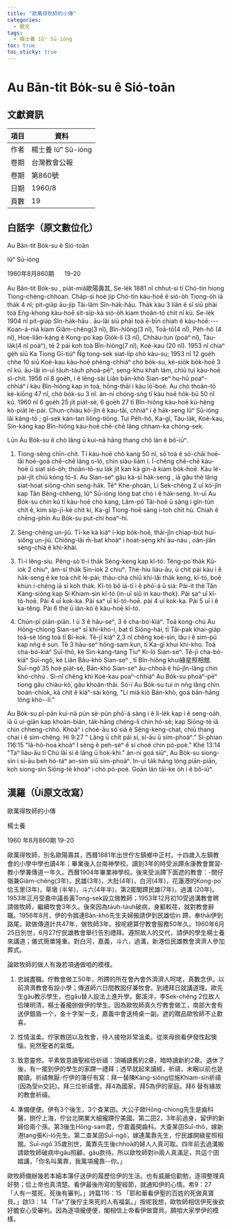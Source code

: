 ```yaml
---
title: "歐萬得牧師的小傳"
categories:
  - 散文
tags:
  - 楊士養 Iûⁿ Sū-ióng
toc: true
toc_sticky: true
---
```


# Au Bān-tit Bo̍k-su ê Sió-toān

## 文獻資訊

| 項目 | 資料 |
|---|---|
| 作者 | 楊士養 Iûⁿ Sū-ióng |
| 卷期 | 台灣教會公報 |
| 卷期 | 第860號 |
| 日期 | 1960/8 |
| 頁數 | 19 |

## 白話字（原文數位化）

Au Bān-tit Bo̍k-su ê Sió-toān

Iûⁿ Sū-ióng

1960年8月860期      19-20

Au Bān-tit Bo̍k-su , pia̍t-miâ歐陽壽其, Se-le̍k 1881 nî chhut-sì tī Chó-tìn hiong Tiong-chèng-chhoan. Cha̍p-sì hoè ji̍p Chó-tìn kàu-hoē ê sió-o̍h Tiong-o̍h iā tha̍k 4 nî; pit-gia̍p āu-ji̍p Tâi-lâm Sîn-ha̍k-hāu. Tha̍k kàu 3 liân ê sî siū phài toà Eńg-khong kàu-hoē si̍t-si̍p-kà sió-o̍h kiam thoân-tō chi̍t nî kú. Se-le̍k 1904 nî pit-gia̍p Sîn-ha̍k-hāu . āu-lâi siū phài toà ē-bīn chiah ê kàu-hoē:---Koan-á-niá kiam Giâm-chêng(3 nî), Bîn-hiông(3 nî), Toā-tō͘(4 nî), Pe̍h-hô (4 nî), Hoe-liân-káng ê Kong-po͘ kap Gio̍k-lí (3 nî), Chháu-tun (poàⁿ nî), Táu-la̍k(4 nî poàⁿ), tē 2 pái koh toà Bîn-hiông(7 nî), Koè-kau (20 nî). 1953 nî chiaⁿ ge̍h siū Ka Tiong Gī-tiúⁿ N̂g tong-sek siat-li̍p chò kàu-su; 1953 nî 12 goe̍h chhe 10 siū Koè-kau kàu-hoē phèng-chhiáⁿ chò bo̍k-su, kè-sio̍k bo̍k-hoē 3 nî kú. āu-lâi  in-uī ta̍uh-ta̍uh phoà-pēⁿ, seng-khu khah lám, chiū tuì kàu-hoē sî-chit. 1956 nî 8 goe̍h, i ê lēng-sài Liân bān-khò Sian-seⁿ hu-hū poaⁿ-chhiáⁿ i kàu Bîn-hiông kap in toà, hōng-thāi i kàu lō͘-boé. Au chò thoân-tō kè-kiōng 47 nî, chò bo̍k-su 3 nî. àn-ni chóng-sǹg tī kàu hoē ho̍k-bū 50 nî kú. 1960 nî 6 goe̍h 25 ji̍t pia̍t-sè, 6 goe̍h 27 tī Bîn-hiông kàu-hoē kú-hêng kò-pia̍t lé-pài. Chun-chiàu kò͘-jîn ê kau-tāi, chhiáⁿ i ê ha̍k-seng Iûⁿ Sū-ióng lâi káng-tō ; gî-sek kán-tan liông-tiōng. Tuì Pe̍h-hô, Ka-gī, Táu-la̍k, Koè-kau, Sin-káng kap Bîn-hiông kàu-hoē chē-chē lâng chham-ka chòng-sek.

Lūn Au Bo̍k-su ê chò lâng ū kuí-nā hāng thang chò lán ê bô͘-iūⁿ.

1. Tiong-sêng chīn-chit. Tī kàu-hoē chò kang 50 nî, só͘ toà ê só͘-chāi hoē-lāi hoē-goā chē-chē lâng o-ló, chin siàu-liām i. Í-chêng chē-chē kàu-hoē ū siat sió-o̍h; thoân-tō-su la̍k ji̍t kan kà gín-á kiam bo̍k-hoē. Kàu lé-pài-ji̍t chiū kóng tō-lí. Au Sian-seⁿ gâu kà-sī ha̍k-seng , iā gâu thè lâng siat-hoat siōng-chìn seng-ha̍k. Tēⁿ Khe-phoàn, Lí Sek-chêng 2 uī kò͘-jîn kap Tân Bêng-chheng, Iûⁿ Sū-ióng lóng bat chò i ê ha̍k-seng. In-uī Au Bo̍k-su chin kú tī kàu-hoē chò kang, Lâm-pō͘ Tâi-hoē ū sàng i gîn-tún chi̍t ê, kim si̍p-jī-kè chi̍t ki, Ka-gī Tiong-hoē sàng í-toh chi̍t hù. Chiah ê chēng-phín Au Bo̍k-su put-chí hoaⁿ-hí.

2. Sèng-chêng un-jiû. Tī-ke kà kiáⁿ í-kip bo̍k-hoē, thāi-jîn chiap-bu̍t hui-siông un-jiû. Chiông-lâi m̄-bat khoàⁿ i hoat-sèng khí àu-náu , oán-jiân sèng-chiá ê khì-khài.

3. Tì-ì lêng-siu. Pêng-sò͘ tì-ì tha̍k Sèng-keng kap kî-tó: Téng-po͘ tha̍k Kū-iok 2 chiuⁿ, àm-sî tha̍k Sin-iok 2 chiuⁿ. Thè-hiu liáu-āu, ū chi̍t pái kàu i ê ha̍k-seng ê ke toà chi̍t lé-pài; thàu-chá chiū khí-lâi tha̍k keng, kî-tó, boē khùn í-chêng iā sī koh tha̍k. Kî-tó bô ià-tī i ê phō͘-á ū siá: Pài-it thè Tân Kàng-siông kap Si Khiam-sìn kî-tó (in-uī siū in kau-thok). Pài saⁿ uī kî-tó-hoē. Pài 4 uī kok-ka. Pài saⁿ uī kî-tó-hoē. pài 4 uī kok-ka. Pài 5 uī i ê ka-têng. Pài 6 thè ū iân-kò͘ ê kàu-hoē kî-tó.

4. Chún-pī piān-piān. I ū 3 ê hāu-seⁿ, 3 ê cha-bó͘-kiáⁿ. Toā kong-chú Au Hōng-chiong Sian-seⁿ sī khí-kho-i, bat tī Siōng-hái, tī Tâi-pak khai-gia̍p toā-sè lóng toà tī Bí-kok. Tē-jī kiáⁿ 2,3 nî chêng koè-sin, lâu i ê sim-pū kap nn̄g ê sun. Tē 3 hāu-seⁿ hōng-sam kun, tī Ka-gī khui khí-kho. Toā cha-bó͘-kiáⁿ Suî-thô, kè Sin-káng-tang Tiuⁿ Ki-ló Sian-seⁿ. Tē-jī cha-bó-kiáⁿ Suī-ngô͘, kè Liân Bāu-khò Sian-seⁿ , tī Bîn-hiông khui綠星照相館. Suī-ngô͘ 35 hoè pia̍t-sè, Bān-khò Sian-seⁿ āu-chhoā ê hū-jîn-lâng chin khó-chhú . Sì-nî chêng khì Koè-kau poaⁿ-chhiáⁿ Au Bo̍k-su phoàⁿ-pēⁿ tiong gâu chiàu-kò͘, gâu khoán-thāi. Só͘-í Au Bo̍k-su tuì in nn̄g lâng chin boán-chiok, kā chit ê kiáⁿ-sài kóng, "Lí miâ kiò Bān-khò, goá bān-hāng lóng khò--lí."

Au Bo̍k-su pī-pān kuí-nā pún sè-pún phō͘-á sàng i ê lí-le̍k kap i ê seng-oa̍h. iā ū ui-giān kap khoàn-bián, ta̍k-hāng chéng-lí chin hó-sè; kap Siōng-tè iā chin chheng-chhó. Khoàⁿ i choè-āu só͘ siá ê Sèng-keng-chat, chiū thang chai i ê sim-chêng. Hi 9:27 " Lâng ū chi̍t pái sí, sí-āu ū sím-phoàⁿ." Si-phian 116:15 "Iâ-hô-hoa khoàⁿ I sèng ê peh-sèⁿ ê sí choè chin pó-poè." Khé 13:14 "Taⁿ liáu-āu tī Chú lâi sí ê lâng ū hok-khì." án-ni goá siūⁿ, Au Bo̍k-su siong-sìn i sí-āu beh hó-táⁿ an-sim siū sím-phoàⁿ. In-uī ta̍k hāng lóng piān-piān, koh siong-sìn Siōng-tè khoàⁿ i chò pó-poè. Goān lán tāi-ke o̍h i ê bô͘-iūⁿ.

## 漢羅（Ùi原文改寫）

歐萬得牧師的小傳

楊士養

1960 年8月860期 19-20

歐萬得牧師，別名歐陽壽其，西曆1881年出世佇左鎮鄉中正村。十四歲入左鎮教會的小學中學也讀4年；畢業後入台南神學校。讀到3年的時受派蹛永康教會實習-教小學兼傳道一年久。西曆1904年畢業神學校。後來受派蹛下面遮的教會：-關仔嶺兼Giâm-chêng(3年)，民雄(3年)，大肚(4年)，白河(4年)，花蓮港的Kong-po͘佮玉里(3年)，草墩 (半年)，斗六(4年半)，第2擺閣蹛民雄(7年)，過溝 (20年)。1953年正月受嘉中議長黃Tong-sek設立做教師；1953年12月初10受過溝教會聘請做牧師，繼續牧會3年久。後來因為ta̍uh-ta̍uh破病，身軀較荏，就對教會辭職。1956年8月，伊的令婿連Bān-khò先生夫婦搬請伊到民雄佮in 蹛，奉thāi伊到路尾。歐做傳道計共47年，做牧師3年。按呢總算佇教會服務50年久。1960年6月25日別世，6月27佇民雄教會舉行告別禮拜。遵照故人的交代，請伊的學生楊士養來講道；儀式簡單隆重。對白河，嘉義，斗六，過溝，新港佮民雄教會濟濟人參加葬式。

論歐牧師的做人有幾若項通做咱的模樣。

1. 忠誠盡職。佇教會做工50年，所蹛的所在會內會外濟濟人呵咾，真數念伊。以前濟濟教會有設小學；傳道師六日間教囡仔兼牧會。到禮拜日就講道理。歐先生gâu教示學生，也gâu替人設法上進升學。鄭溪泮，李Sek-chêng 2位故人佮陳明清，楊士養攏捌做伊的學生。因為歐牧師真久佇教會做工，南部大會有送伊銀盾一个，金十字架一支，嘉義中會送椅桌一副。遮的贈品歐牧師不止歡喜。

2. 性情溫柔。佇家教囝以及牧會，待人接物非常溫柔。從來毋捌看伊發性起懊惱，宛然聖者的氣慨。

3. 致意靈修。平素致意讀聖經佮祈禱：頂晡讀舊約2章，暗時讀新約2章。退休了後，有一擺到伊的學生的家蹛一禮拜；透早就起來讀經，祈禱，未睏以前也是閣讀。祈禱無厭-佇伊的簿仔有寫：拜一替陳Kàng-siông佮施Khiam-sìn祈禱(因為受in交託)。拜三位祈禱會。拜4為國家。拜5為伊的家庭。拜6 替有緣故的教會祈禱。

4. 準備便便。伊有3个後生，3个查某囝。大公子歐Hōng-chiong先生是齒科醫，捌佇上海，佇台北開業大細攏蹛佇美國。第二囝2，3年前過身，留伊的新婦佮兩个孫。第3後生Hōng-sam君，佇嘉義開齒科。大查某囝Suî-thô，嫁新港tang張Ki-ló先生。第二查某囝Suī-ngô͘，嫁連萬靠先生，佇民雄開綠星照相館。Suī-ngô͘ 35歲別世，萬靠先生後chhoā的婦人人真可取。四年前去過溝搬請歐牧師破病中gâu照顧，gâu款待。所以歐牧師對in兩人真滿足，共這个囝婿講，「你名叫萬靠，我萬項攏靠--你。」

歐牧師備辦幾若本細本簿仔送伊的履歷佮伊的生活。也有威嚴佮勸勉，逐項整理真好勢；佮上帝也真清楚。看伊最後所寫的聖經節，就通知伊的心情。希9：27 「人有一擺死，死後有審判。」詩篇116：15 「耶和華看伊聖的百姓的死做真寶貝。」啟13：14 「Taⁿ了後佇主來死的人有福氣。」按呢我想，歐牧師相信伊死後欲好膽安心受審判。因為逐項攏便便，閣相信上帝看伊做寶貝。願咱大家學伊的模樣。
